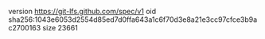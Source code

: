 version https://git-lfs.github.com/spec/v1
oid sha256:1043e6053d2554d85ed7d0ffa643a1c6f70d3e8a21e3cc97cfce3b9ac2700163
size 23661
